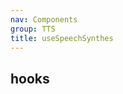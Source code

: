 ```yaml
---
nav: Components
group: TTS
title: useSpeechSynthes
---
```


## hooks

<code src="./demos/index.tsx" nopadding></code>
